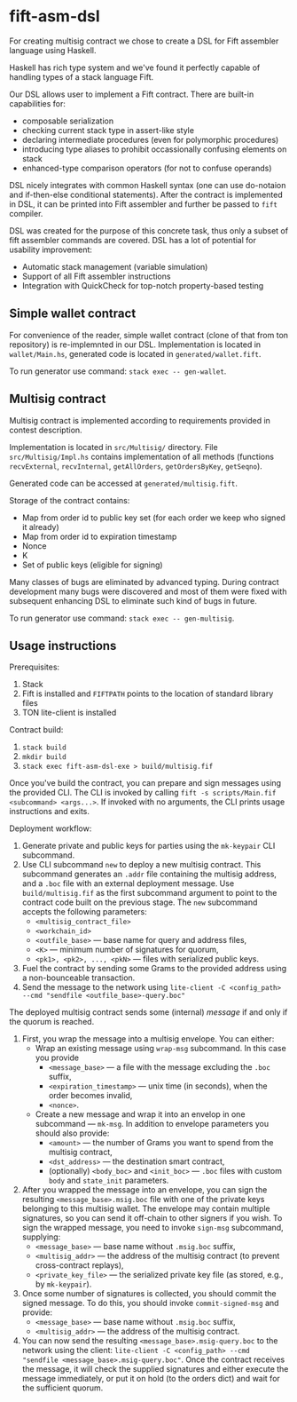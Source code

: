 # fift-asm-dsl

For creating multisig contract we chose to create a DSL for Fift
assembler language using Haskell.

Haskell has rich type system and we've found it perfectly capable
of handling types of a stack language Fift.

Our DSL allows user to implement a Fift contract. There are built-in
capabilities for:

 * composable serialization
 * checking current stack type in assert-like style
 * declaring intermediate procedures (even for polymorphic procedures)
 * introducing type aliases to prohibit occassionally confusing elements on stack
 * enhanced-type comparison operators (for not to confuse operands)

DSL nicely integrates with common Haskell syntax (one can use do-notaion and
if-then-else conditional statements).
After the contract is implemented in DSL, it can be printed into Fift
assembler and further be passed to `fift` compiler.

DSL was created for the purpose of this concrete task, thus only a subset
of fift assembler commands are covered. DSL has a lot of
potential for usability improvement:

* Automatic stack management (variable simulation)
* Support of all Fift assembler instructions
* Integration with QuickCheck for top-notch property-based testing

## Simple wallet contract

For convenience of the reader, simple wallet contract (clone of that from ton repository)
is re-implemnted in our DSL. Implementation is located in `wallet/Main.hs`,
generated code is located in `generated/wallet.fift`.

To run generator use command: `stack exec -- gen-wallet`.

## Multisig contract

Multisig contract is implemented according to requirements provided in contest description.

Implementation is located in `src/Multisig/` directory. File `src/Multisig/Impl.hs` contains
implementation of all methods (functions `recvExternal`, `recvInternal`, `getAllOrders`, `getOrdersByKey`, `getSeqno`).

Generated code can be accessed at `generated/multisig.fift`.

Storage of the contract contains:
  * Map from order id to public key set (for each order we keep who signed it already)
  * Map from order id to expiration timestamp
  * Nonce
  * K
  * Set of public keys (eligible for signing)

Many classes of bugs are eliminated by advanced typing. During contract development
many bugs were discovered and most of them were fixed with subsequent enhancing DSL
to eliminate such kind of bugs in future.

To run generator use command: `stack exec -- gen-multisig`.

## Usage instructions

Prerequisites:
1. Stack
2. Fift is installed and `FIFTPATH` points to the location of standard library files
3. TON lite-client is installed

Contract build:
1. `stack build`
2. `mkdir build`
3. `stack exec fift-asm-dsl-exe > build/multisig.fif`

Once you've build the contract, you can prepare and sign messages using the
provided CLI. The CLI is invoked by calling
`fift -s scripts/Main.fif <subcommand> <args...>`. If invoked with no arguments,
the CLI prints usage instructions and exits.

Deployment workflow:
1. Generate private and public keys for parties using the `mk-keypair` CLI subcommand.
2. Use CLI subcommand `new` to deploy a new multisig contract. This subcommand
generates an `.addr` file containing the multisig address, and a `.boc` file
with an external deployment message. Use `build/multisig.fif` as the first
subcommand argument to point to the contract code built on the previous stage. The `new` subcommand accepts the following parameters:
    * `<multisig_contract_file>`
    * `<workchain_id>`
    * `<outfile_base>` — base name for query and address files,
    * `<K>` — minimum number of signatures for quorum,
    * `<pk1>, <pk2>, ..., <pkN>` — files with serialized public keys.
3. Fuel the contract by sending some Grams to the provided address using a
non-bounceable transaction.
4. Send the message to the network using
`lite-client -C <config_path> --cmd "sendfile <outfile_base>-query.boc"`

The deployed multisig contract sends some (internal) _message_ if and only if the quorum is reached.
1. First, you wrap the message into a multisig envelope. You can either:
    * Wrap an existing message using `wrap-msg` subcommand. In this case you provide
      * `<message_base>` — a file with the message excluding the `.boc` suffix,
      * `<expiration_timestamp>` — unix time (in seconds), when the order becomes invalid,
      * `<nonce>`.
    * Create a new message and wrap it into an envelop in one subcommand — `mk-msg`. In addition to envelope parameters you should also provide:
      * `<amount>` — the number of Grams you want to spend from the multisig contract,
      * `<dst_address>` — the destination smart contract,
      * (optionally) `<body_boc>` and `<init_boc>` — `.boc` files with custom `body` and `state_init` parameters.
2. After you wrapped the message into an envelope, you can sign the resulting `<message_base>.msig.boc` file with one of the private keys belonging to this multisig wallet. The envelope may contain multiple signatures, so you can send it off-chain to other signers if you wish. To sign the wrapped message, you need to invoke `sign-msg` subcommand, supplying:
    * `<message_base>` — base name without `.msig.boc` suffix,
    * `<multisig_addr>` — the address of the multisig contract (to prevent cross-contract replays),
    * `<private_key_file>` — the serialized private key file (as stored, e.g., by `mk-keypair`).
3. Once some number of signatures is collected, you should commit the signed message. To do this, you should invoke `commit-signed-msg` and provide:
    * `<message_base>` — base name without `.msig.boc` suffix,
    * `<multisig_addr>` — the address of the multisig contract.
4. You can now send the resulting `<message_base>.msig-query.boc` to the network using the client: `lite-client -C <config_path> --cmd "sendfile <message_base>.msig-query.boc"`. Once the contract receives the message, it will check the supplied signatures and either execute the message immediately, or put it on hold (to the orders dict) and wait for the sufficient quorum.
